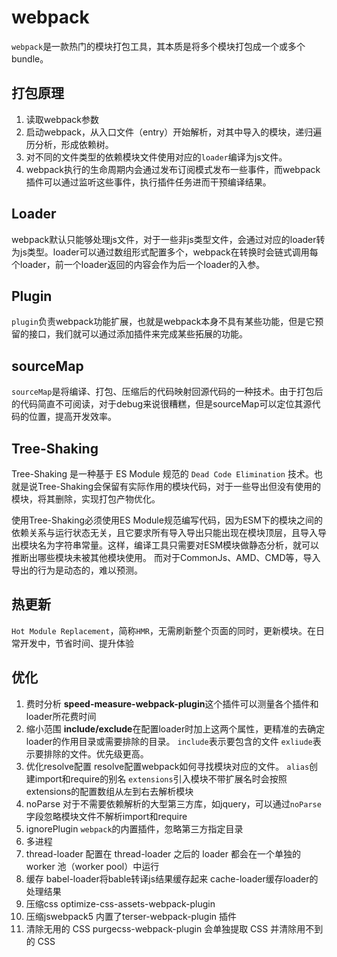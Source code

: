 # webpack
`webpack`是一款热门的模块打包工具，其本质是将多个模块打包成一个或多个bundle。

## 打包原理

1. 读取webpack参数
2. 启动webpack，从入口文件（entry）开始解析，对其中导入的模块，递归遍历分析，形成依赖树。
3. 对不同的文件类型的依赖模块文件使用对应的`loader`编译为js文件。
4. webpack执行的生命周期内会通过发布订阅模式发布一些事件，而webpack插件可以通过监听这些事件，执行插件任务进而干预编译结果。

## Loader
webpack默认只能够处理js文件，对于一些非js类型文件，会通过对应的loader转为js类型。loader可以通过数组形式配置多个，webpack在转换时会链式调用每个loader，前一个loader返回的内容会作为后一个loader的入参。

## Plugin
`plugin`负责webpack功能扩展，也就是webpack本身不具有某些功能，但是它预留的接口，我们就可以通过添加插件来完成某些拓展的功能。

## sourceMap
`sourceMap`是将编译、打包、压缩后的代码映射回源代码的一种技术。由于打包后的代码简直不可阅读，对于debug来说很糟糕，但是sourceMap可以定位其源代码的位置，提高开发效率。

## Tree-Shaking
Tree-Shaking 是一种基于 ES Module 规范的 `Dead Code Elimination` 技术。也就是说Tree-Shaking会保留有实际作用的模块代码，对于一些导出但没有使用的模块，将其删除，实现打包产物优化。

使用Tree-Shaking必须使用ES Module规范编写代码，因为ESM下的模块之间的依赖关系与运行状态无关，且它要求所有导入导出只能出现在模块顶层，且导入导出模块名为字符串常量。这样，编译工具只需要对ESM模块做静态分析，就可以推断出哪些模块未被其他模块使用。
而对于CommonJs、AMD、CMD等，导入导出的行为是动态的，难以预测。

## 热更新
`Hot Module Replacement`，简称`HMR`，无需刷新整个页面的同时，更新模块。在日常开发中，节省时间、提升体验

## 优化

1. 费时分析
   **speed-measure-webpack-plugin**这个插件可以测量各个插件和loader所花费时间
2. 缩小范围
   **include/exclude**在配置loader时加上这两个属性，更精准的去确定loader的作用目录或需要排除的目录。
   `include`表示要包含的文件
   `exliude`表示要排除的文件。优先级更高。
3. 优化resolve配置
   resolve配置webpack如何寻找模块对应的文件。
   `alias`创建import和require的别名
   `extensions`引入模块不带扩展名时会按照extensions的配置数组从左到右去解析模块
4. noParse
   对于不需要依赖解析的大型第三方库，如jquery，可以通过`noParse`字段忽略模块文件不解析import和require
5. ignorePlugin
  `webpack`的内置插件，忽略第三方指定目录
6. 多进程
7. thread-loader
  配置在 thread-loader 之后的 loader 都会在一个单独的 worker 池（worker pool）中运行
8. 缓存
   babel-loader将bable转译js结果缓存起来
   cache-loader缓存loader的处理结果
9. 压缩css 
  optimize-css-assets-webpack-plugin
10. 压缩jswebpack5 
  内置了terser-webpack-plugin 插件
11. 清除无用的 CSS 
  purgecss-webpack-plugin 会单独提取 CSS 并清除用不到的 CSS

